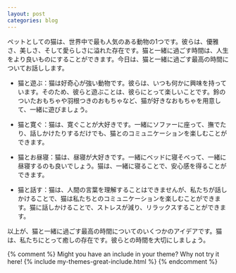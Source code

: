 ```yaml
---
layout: post
categories: blog
---
```


ペットとしての猫は、世界中で最も人気のある動物の1つです。彼らは、優雅さ、美しさ、そして愛らしさに溢れた存在です。猫と一緒に過ごす時間は、人生をより良いものにすることができます。今日は、猫と一緒に過ごす最高の時間についてお話しします。

* 猫と遊ぶ：猫は好奇心が強い動物です。彼らは、いつも何かに興味を持っています。そのため、彼らと遊ぶことは、彼らにとって楽しいことです。鈴のついたおもちゃや羽根つきのおもちゃなど、猫が好きなおもちゃを用意して、一緒に遊びましょう。

* 猫と寛ぐ：猫は、寛ぐことが大好きです。一緒にソファーに座って、撫でたり、話しかけたりするだけでも、猫とのコミュニケーションを楽しむことができます。

* 猫とお昼寝：猫は、昼寝が大好きです。一緒にベッドに寝そべって、一緒に昼寝するのも良いでしょう。猫は、一緒に寝ることで、安心感を得ることができます。

* 猫と話す：猫は、人間の言葉を理解することはできませんが、私たちが話しかけることで、猫は私たちとのコミュニケーションを楽しむことができます。猫に話しかけることで、ストレスが減り、リラックスすることができます。

以上が、猫と一緒に過ごす最高の時間についてのいくつかのアイデアです。猫は、私たちにとって癒しの存在です。彼らとの時間を大切にしましょう。


{% comment %}
Might you have an include in your theme? Why not try it here!
{% include my-themes-great-include.html %}
{% endcomment %}



